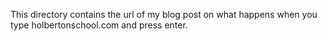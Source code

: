 This directory contains the url of my blog post on what happens when you type
holbertonschool.com and press enter.
